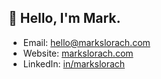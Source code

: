 ## 👋 Hello, I'm Mark.

- Email: hello@markslorach.com
- Website: [markslorach.com](https://markslorach.com)
- LinkedIn: [in/markslorach](https://www.linkedin.com/in/markslorach)
